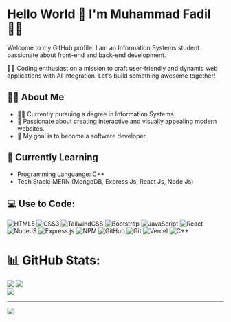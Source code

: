 # Hello World 👋 I'm Muhammad Fadil👨‍💻

Welcome to my GitHub profile! I am an Information Systems student passionate about front-end and back-end development.

👨‍💻 Coding enthusiast on a mission to craft user-friendly and dynamic web applications with AI Integration. Let's build something awesome together!

## 👨‍💻 About Me
- 🧑‍🎓 Currently pursuing a degree in Information Systems.
- 🌟 Passionate about creating interactive and visually appealing modern websites.
- 🎯 My goal is to become a software developer.

## 🌱 Currently Learning
- Programming Languange: C++
- Tech Stack: MERN (MongoDB, Express Js, React Js, Node Js)



## 💻 Use to Code:
![HTML5](https://img.shields.io/badge/html5-%23E34F26.svg?style=for-the-badge&logo=html5&logoColor=white) 
![CSS3](https://img.shields.io/badge/css3-%231572B6.svg?style=for-the-badge&logo=css3&logoColor=white) 
![TailwindCSS](https://img.shields.io/badge/tailwindcss-%2338B2AC.svg?style=for-the-badge&logo=tailwind-css&logoColor=white) 
![Bootstrap](https://img.shields.io/badge/bootstrap-%238511FA.svg?style=for-the-badge&logo=bootstrap&logoColor=white) 
![JavaScript](https://img.shields.io/badge/javascript-%23323330.svg?style=for-the-badge&logo=javascript&logoColor=%23F7DF1E) 
![React](https://img.shields.io/badge/react-%2320232a.svg?style=for-the-badge&logo=react&logoColor=%2361DAFB) 
![NodeJS](https://img.shields.io/badge/node.js-6DA55F?style=for-the-badge&logo=node.js&logoColor=white) 
![Express.js](https://img.shields.io/badge/express.js-%23404d59.svg?style=for-the-badge&logo=express&logoColor=%2361DAFB) 
![NPM](https://img.shields.io/badge/NPM-%23CB3837.svg?style=for-the-badge&logo=npm&logoColor=white) 
![GitHub](https://img.shields.io/badge/github-%23121011.svg?style=for-the-badge&logo=github&logoColor=white) 
![Git](https://img.shields.io/badge/git-%23F05033.svg?style=for-the-badge&logo=git&logoColor=white)
![Vercel](https://img.shields.io/badge/vercel-%23000000.svg?style=for-the-badge&logo=vercel&logoColor=white) 
![C++](https://img.shields.io/badge/c++-%2300599C.svg?style=for-the-badge&logo=c%2B%2B&logoColor=white) 
# 📊 GitHub Stats:
![](https://nirzak-streak-stats.vercel.app/?user=Mufacoderz&theme=dark&hide_border=false)
![](https://github-readme-stats.vercel.app/api?username=Mufacoderz&theme=dark&hide_border=false&include_all_commits=false&count_private=false)<br>
![](https://github-readme-stats.vercel.app/api/top-langs/?username=Mufacoderz&theme=dark&hide_border=false&include_all_commits=false&count_private=false&layout=compact)

---
[![](https://visitcount.itsvg.in/api?id=Mufacoderz&icon=0&color=0)](https://visitcount.itsvg.in)

<!-- Proudly created with GPRM ( https://gprm.itsvg.in ) -->
